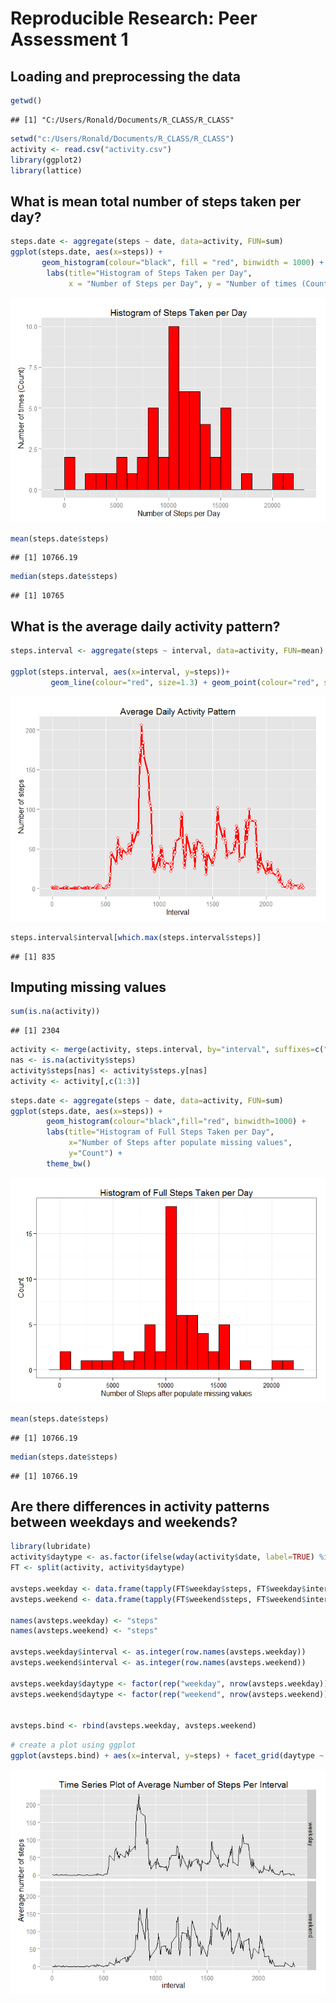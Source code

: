 # Reproducible Research: Peer Assessment 1


## Loading and preprocessing the data

```r
getwd()
```

```
## [1] "C:/Users/Ronald/Documents/R_CLASS/R_CLASS"
```

```r
setwd("c:/Users/Ronald/Documents/R_CLASS/R_CLASS")
activity <- read.csv("activity.csv")
library(ggplot2)
library(lattice)
```


## What is mean total number of steps taken per day?


```r
steps.date <- aggregate(steps ~ date, data=activity, FUN=sum)
ggplot(steps.date, aes(x=steps)) + 
       geom_histogram(colour="black", fill = "red", binwidth = 1000) + 
        labs(title="Histogram of Steps Taken per Day", 
             x = "Number of Steps per Day", y = "Number of times (Count)")         
```

![](PA1_template_files/figure-html/unnamed-chunk-2-1.png) 


```r
mean(steps.date$steps)
```

```
## [1] 10766.19
```

```r
median(steps.date$steps)
```

```
## [1] 10765
```

## What is the average daily activity pattern?


```r
steps.interval <- aggregate(steps ~ interval, data=activity, FUN=mean)

ggplot(steps.interval, aes(x=interval, y=steps))+
         geom_line(colour="red", size=1.3) + geom_point(colour="red", size=2, shape=21, fill="white")+ labs(title="Average Daily Activity Pattern", x="Interval", y="Number of steps")
```

![](PA1_template_files/figure-html/unnamed-chunk-4-1.png) 


```r
steps.interval$interval[which.max(steps.interval$steps)]
```

```
## [1] 835
```

## Imputing missing values


```r
sum(is.na(activity))
```

```
## [1] 2304
```


```r
activity <- merge(activity, steps.interval, by="interval", suffixes=c("",".y"))
nas <- is.na(activity$steps)
activity$steps[nas] <- activity$steps.y[nas]
activity <- activity[,c(1:3)]
```


```r
steps.date <- aggregate(steps ~ date, data=activity, FUN=sum)
ggplot(steps.date, aes(x=steps)) + 
        geom_histogram(colour="black",fill="red", binwidth=1000) + 
        labs(title="Histogram of Full Steps Taken per Day", 
             x="Number of Steps after populate missing values", 
             y="Count") + 
        theme_bw() 
```

![](PA1_template_files/figure-html/unnamed-chunk-8-1.png) 


```r
mean(steps.date$steps)
```

```
## [1] 10766.19
```

```r
median(steps.date$steps)
```

```
## [1] 10766.19
```
## Are there differences in activity patterns between weekdays and weekends?


```r
library(lubridate)
activity$daytype <- as.factor(ifelse(wday(activity$date, label=TRUE) %in% c("Sat", "Sun"), "weekend", "weekday"))
FT <- split(activity, activity$daytype)

avsteps.weekday <- data.frame(tapply(FT$weekday$steps, FT$weekday$interval, mean))
avsteps.weekend <- data.frame(tapply(FT$weekend$steps, FT$weekend$interval, mean))

names(avsteps.weekday) <- "steps"
names(avsteps.weekend) <- "steps"

avsteps.weekday$interval <- as.integer(row.names(avsteps.weekday))
avsteps.weekend$interval <- as.integer(row.names(avsteps.weekend))

avsteps.weekday$daytype <- factor(rep("weekday", nrow(avsteps.weekday)), levels=c("weekday", "weekend"))
avsteps.weekend$daytype <- factor(rep("weekend", nrow(avsteps.weekend)), levels=c("weekday", "weekend"))


avsteps.bind <- rbind(avsteps.weekday, avsteps.weekend)
```




```r
# create a plot using ggplot
ggplot(avsteps.bind) + aes(x=interval, y=steps) + facet_grid(daytype ~ .) + geom_line() + labs(title="Time Series Plot of Average Number of Steps Per Interval", y="Average number of steps")
```

![](PA1_template_files/figure-html/unnamed-chunk-11-1.png) 
















